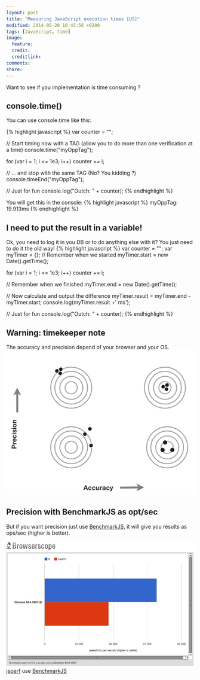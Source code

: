```yaml
---
layout: post
title: "Measuring JavaScript execution times [US]"
modified: 2014-05-20 10:45:56 +0200
tags: [JavaScript, time]
image:
  feature:
  credit:
  creditlink:
comments:
share:
---
```


Want to see if you implementation is time consuming ?


## console.time()

You can use console.time like this:

{% highlight javascript %}
var counter = "";

// Start timing now with a TAG (allow you to do more than one verification at a time)
console.time("myOppTag");

for (var i = 1; i <= 1e3; i++)
    counter += i;

// ... and stop with the same TAG (No? You kidding ?)
console.timeEnd("myOppTag");

// Just for fun
console.log("Outch: " + counter);
{% endhighlight %}

You will get this in the console:
{% highlight javascript %}
myOppTag: 19.913ms
{% endhighlight %}


## I need to put the result in a variable!

Ok, you need to log it in you DB or to do anything else with it? You just need to do it the old way!
{% highlight javascript %}
var counter = "";
var myTimer = {};
// Remember when we started
myTimer.start = new Date().getTime();

for (var i = 1; i <= 1e3; i++)
    counter += i;

// Remember when we finished
myTimer.end = new Date().getTime();

// Now calculate and output the difference
myTimer.result = myTimer.end - myTimer.start;
console.log(myTimer.result +' ms');

// Just for fun
console.log("Outch: " + counter);
{% endhighlight %}


## Warning: timekeeper note

The accuracy and precision depend of your browser and your OS.
<img src="/images/posts/accuracy_precision.png" alt="" class="img-rounded">


## Precision with BenchmarkJS as opt/sec

But if you want precision just use [BenchmarkJS](http://benchmarkjs.com/), it will give you results as ops/sec (higher is better).

[<img src="/images/posts/benchmarkjs1.jpg" alt="" class="img-rounded">](http://jsperf.com/if-vs-switch-vadim)
[jsperf](http://jsperf.co) use [BenchmarkJS](http://benchmarkjs.com/)
